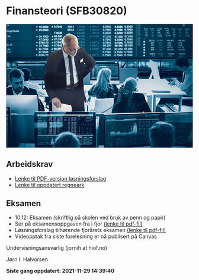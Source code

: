 Finansteori (SFB30820)
================

<!-- README.md is generated from README.Rmd. Please edit that file -->

![](man/figures/01_finans.jpg)

## Arbeidskrav

-   [Lenke til PDF-versjon
    løsningsforslag](https://github.com/joernih/SFB30820Finansteori/blob/main/inst/arbeidskrav/arbeidskrav2021_v_1.1_losning.pdf)
-   [Lenke til oppdatert
    regneark](https://docs.google.com/spreadsheets/d/1RBtpzzrAY5OIzlgBSLfzGvJeHmMJxMC_cEl3rOXV4m8/edit?usp=sharing)

## Eksamen

-   10.12: Eksamen (skriftlig på skolen ved bruk av penn og papir)
-   Ser på eksamensoppgaven fra i fjor [(lenke til
    pdf-fil)](https://github.com/joernih/sfb30820finansteori/blob/main/inst/eksamensoppgaver/sfb30820-finansteori-24.11.2020.pdf)
-   Løsningsforslag tilhørende fjorårets eksamen [(lenke til
    pdf-fil)](https://github.com/joernih/SFB30820Finansteori/blob/main/inst/eksamensoppgaver/sfb30820-finansteori-24.11.2020_losningsforslag_JIH.pdf)
-   Videopptak fra siste forelesning er nå publisert på Canvas

Undervisningsansvarlig (jornih at hiof.no)

Jørn I. Halvorsen

**Siste gang oppdatert: 2021-11-29 14:39:40**
